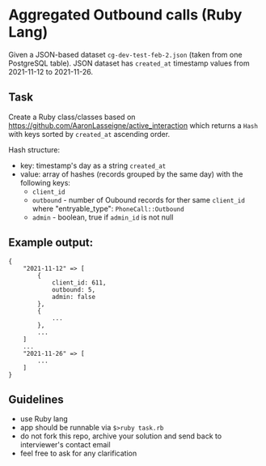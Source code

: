# Aggregated Outbound calls (Ruby Lang)

Given a JSON-based dataset `cg-dev-test-feb-2.json` (taken from one PostgreSQL table).
JSON dataset has `created_at` timestamp values from 2021-11-12 to 2021-11-26.

## Task

Create a Ruby class/classes based on https://github.com/AaronLasseigne/active_interaction
which returns a `Hash` with keys sorted by `created_at` ascending order.

Hash structure:
- key: timestamp's day as a string `created_at`
- value: array of hashes (records grouped by the same day) with the following keys:
  - `client_id`
  - `outbound` - number of Oubound records for ther same `client_id` where "entryable_type": `PhoneCall::Outbound`
  - `admin` - boolean, true if `admin_id` is not null

## Example output:

```
{
    "2021-11-12" => [
        {
            client_id: 611,
            outbound: 5,
            admin: false
        },
        {
            ...
        },
        ...
    ]
    ...    
    "2021-11-26" => [
        ...
    ]
}
```

## Guidelines

* use Ruby lang
* app should be runnable via `$>ruby task.rb`
* do not fork this repo, archive your solution and send back to interviewer's contact email
* feel free to ask for any clarification
